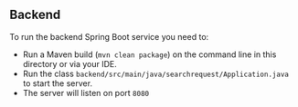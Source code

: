 ## Backend

To run the backend Spring Boot service you need to:

- Run a Maven build (`mvn clean package`) on the command line in this directory or via your IDE.
- Run the class `backend/src/main/java/searchrequest/Application.java` to start the server.
- The server will listen on port `8080`

